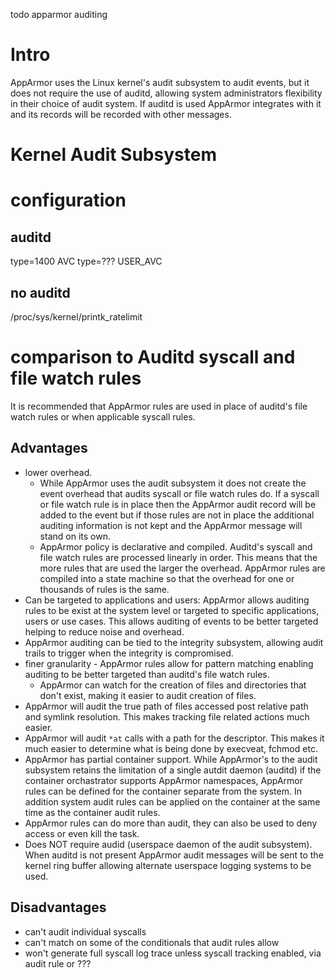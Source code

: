 todo apparmor auditing

# Intro

AppArmor uses the Linux kernel's audit subsystem to audit events, but it does not require the use of auditd, allowing system administrators flexibility in their choice of audit system. If auditd is used AppArmor integrates with it and its records will be recorded with other messages.

# Kernel Audit Subsystem

# configuration

## auditd

type=1400 AVC
type=??? USER_AVC

## no auditd

/proc/sys/kernel/printk_ratelimit


# comparison to Auditd syscall and file watch rules

It is recommended that AppArmor rules are used in place of auditd's file watch rules or when applicable syscall rules.

## Advantages

* lower overhead.
  * While AppArmor uses the audit subsystem it does not create the event overhead that audits syscall or file watch rules do. If a syscall or file watch rule is in place then the AppArmor audit record will be added to the event but if those rules are not in place the additional auditing information is not kept and the AppArmor message will stand on its own.
  * AppArmor policy is declarative and compiled. Auditd's syscall and file watch rules are processed linearly in order. This means that the more rules that are used the larger the overhead. AppArmor rules are compiled into a state machine so that the overhead for one or thousands of rules is the same.
* Can be targeted to applications and users: AppArmor allows auditing rules to be exist at the system level or targeted to specific applications, users or use cases. This allows auditing of events to be better targeted helping to reduce noise and overhead.
* AppArmor auditing can be tied to the integrity subsystem, allowing audit trails to trigger when the integrity is compromised.
* finer granularity - AppArmor rules allow for pattern matching enabling auditing to be better targeted than auditd's file watch rules.
  * AppArmor can watch for the creation of files and directories that don't exist, making it easier to audit creation of files.
* AppArmor will audit the true path of files accessed post relative path and symlink resolution. This makes tracking file related actions much easier.
* AppArmor will audit ```*at``` calls with a path for the descriptor. This makes it much easier to determine what is being done by execveat, fchmod etc.
* AppArmor has partial container support. While AppArmor's to the audit subsystem retains the limitation of a single autdit daemon (auditd) if the container orchastrator supports AppArmor namespaces, AppArmor rules can be defined for the container separate from the system. In addition system audit rules can be applied on the container at the same time as the container audit rules.
* AppArmor rules can do more than audit, they can also be used to deny access or even kill the task.
* Does NOT require audid (userspace daemon of the audit subsystem). When auditd is not present AppArmor audit messages will be sent to the kernel ring buffer allowing alternate userspace logging systems to be used.

## Disadvantages
* can't audit individual syscalls
* can't match on some of the conditionals that audit rules allow
* won't generate full syscall log trace unless syscall tracking enabled, via audit rule or ???
